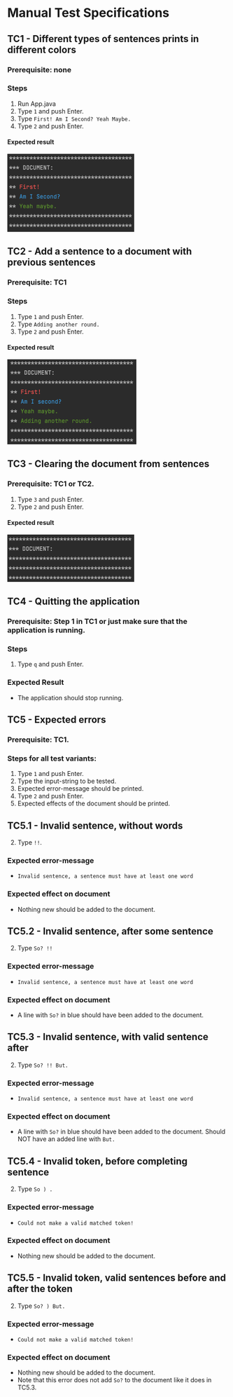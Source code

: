 # Manual Test Specifications

## TC1 - Different types of sentences prints in different colors
### Prerequisite: none
### Steps
1. Run App.java
2. Type `1` and push Enter.
3. Type `First! Am I Second? Yeah Maybe.`
4. Type `2` and push Enter.
#### Expected result
![TC1 - Expected](./images/TC1-expected.png)

## TC2 - Add a sentence to a document with previous sentences
### Prerequisite: TC1
### Steps
1. Type `1` and push Enter.
2. Type `Adding another round.`
3. Type `2` and push Enter.
#### Expected result
![TC2 - Expected](./images/TC2-expected.png)

## TC3 - Clearing the document from sentences
### Prerequisite: TC1 or TC2.
1. Type `3` and push Enter.
2. Type `2` and push Enter.
#### Expected result
![TC3 - Expected](./images/TC3-expected.png)

## TC4 - Quitting the application
### Prerequisite: Step 1 in TC1 or just make sure that the application is running.
### Steps
1. Type `q` and push Enter.
### Expected Result
- The application should stop running.

## TC5 - Expected errors
### Prerequisite: TC1.
### Steps for all test variants:
1. Type `1` and push Enter.
2. Type the input-string to be tested.
3. Expected error-message should be printed. 
4. Type `2` and push Enter.
5. Expected effects of the document should be printed.

## TC5.1 - Invalid sentence, without words
2. Type `!!`.
### Expected error-message
- `Invalid sentence, a sentence must have at least one word`
### Expected effect on document
- Nothing new should be added to the document.

## TC5.2 - Invalid sentence, after some sentence
2. Type `So? !!`
### Expected error-message
- `Invalid sentence, a sentence must have at least one word`
### Expected effect on document
- A line with `So?` in blue should have been added to the document.

## TC5.3 - Invalid sentence, with valid sentence after
2. Type `So? !! But.`
### Expected error-message
- `Invalid sentence, a sentence must have at least one word`
### Expected effect on document
- A line with `So?` in blue should have been added to the document. Should NOT have an added line with `But.`

## TC5.4 - Invalid token, before completing sentence
2. Type `So ) .`
### Expected error-message
- `Could not make a valid matched token!`
### Expected effect on document
- Nothing new should be added to the document.

## TC5.5 - Invalid token, valid sentences before and after the token
2. Type `So? ) But.`
### Expected error-message
- `Could not make a valid matched token!`
### Expected effect on document
- Nothing new should be added to the document. 
- Note that this error does not add `So?` to the document like it does in TC5.3.